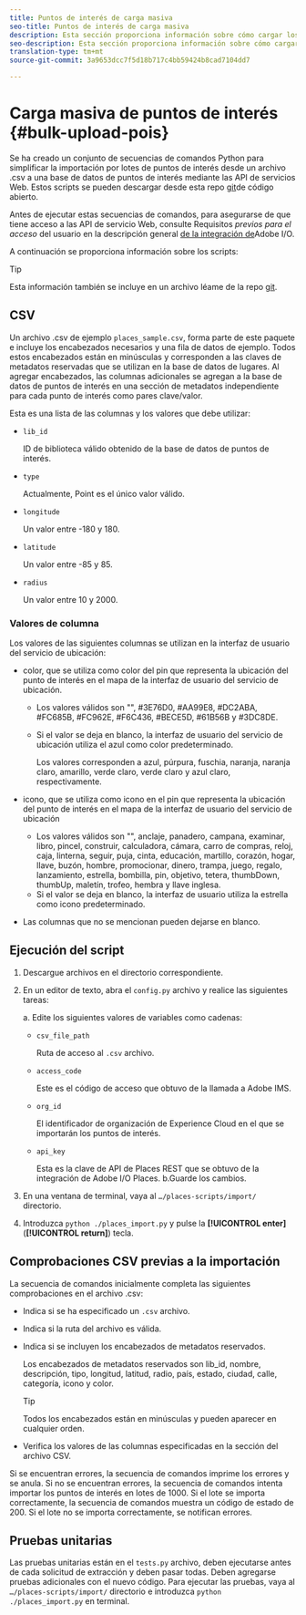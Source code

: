 ```yaml
---
title: Puntos de interés de carga masiva
seo-title: Puntos de interés de carga masiva
description: Esta sección proporciona información sobre cómo cargar los puntos de interés de forma masiva.
seo-description: Esta sección proporciona información sobre cómo cargar los puntos de interés de forma masiva.
translation-type: tm+mt
source-git-commit: 3a9653dcc7f5d18b717c4bb59424b8cad7104dd7

---
```



# Carga masiva de puntos de interés {#bulk-upload-pois}

Se ha creado un conjunto de secuencias de comandos Python para simplificar la importación por lotes de puntos de interés desde un archivo .csv a una base de datos de puntos de interés mediante las API de servicios Web. Estos scripts se pueden descargar desde esta repo [git](https://github.com/adobe/places-scripts)de código abierto.

Antes de ejecutar estas secuencias de comandos, para asegurarse de que tiene acceso a las API de servicio Web, consulte Requisitos *previos para el acceso* del usuario en la descripción general [de la integración de](/help/web-service-api/adobe-i-o-integration.md)Adobe I/O.

A continuación se proporciona información sobre los scripts:

>[!TIP]
>
>Esta información también se incluye en un archivo léame de la repo [git](https://github.com/adobe/places-scripts).

## CSV

Un archivo .csv de ejemplo `places_sample.csv`, forma parte de este paquete e incluye los encabezados necesarios y una fila de datos de ejemplo. Todos estos encabezados están en minúsculas y corresponden a las claves de metadatos reservadas que se utilizan en la base de datos de lugares. Al agregar encabezados, las columnas adicionales se agregan a la base de datos de puntos de interés en una sección de metadatos independiente para cada punto de interés como pares clave/valor.

Esta es una lista de las columnas y los valores que debe utilizar:

* `lib_id`

   ID de biblioteca válido obtenido de la base de datos de puntos de interés.

* `type`

   Actualmente, Point es el único valor válido.

* `longitude`

   Un valor entre -180 y 180.

* `latitude`

   Un valor entre -85 y 85.

* `radius`

   Un valor entre 10 y 2000.

### Valores de columna

Los valores de las siguientes columnas se utilizan en la interfaz de usuario del servicio de ubicación:

* color, que se utiliza como color del pin que representa la ubicación del punto de interés en el mapa de la interfaz de usuario del servicio de ubicación.
   * Los valores válidos son "", #3E76D0, #AA99E8, #DC2ABA, #FC685B, #FC962E, #F6C436, #BECE5D, #61B56B y #3DC8DE.
   * Si el valor se deja en blanco, la interfaz de usuario del servicio de ubicación utiliza el azul como color predeterminado.

      Los valores corresponden a azul, púrpura, fuschia, naranja, naranja claro, amarillo, verde claro, verde claro y azul claro, respectivamente.

* icono, que se utiliza como icono en el pin que representa la ubicación del punto de interés en el mapa de la interfaz de usuario del servicio de ubicación
   * Los valores válidos son "", anclaje, panadero, campana, examinar, libro, pincel, construir, calculadora, cámara, carro de compras, reloj, caja, linterna, seguir, puja, cinta, educación, martillo, corazón, hogar, llave, buzón, hombre, promocionar, dinero, trampa, juego, regalo, lanzamiento, estrella, bombilla, pin, objetivo, tetera, thumbDown, thumbUp, maletín, trofeo, hembra y llave inglesa.
   * Si el valor se deja en blanco, la interfaz de usuario utiliza la estrella como icono predeterminado.

* Las columnas que no se mencionan pueden dejarse en blanco.

## Ejecución del script

1. Descargue archivos en el directorio correspondiente.
1. En un editor de texto, abra el `config.py` archivo y realice las siguientes tareas:

   a. Edite los siguientes valores de variables como cadenas:

   * `csv_file_path`

      Ruta de acceso al `.csv` archivo.

   * `access_code`

      Este es el código de acceso que obtuvo de la llamada a Adobe IMS.

   * `org_id`

      El identificador de organización de Experience Cloud en el que se importarán los puntos de interés.

   * `api_key`

      Esta es la clave de API de Places REST que se obtuvo de la integración de Adobe I/O Places.
   b.Guarde los cambios.

1. En una ventana de terminal, vaya al `…/places-scripts/import/` directorio.
1. Introduzca `python ./places_import.py` y pulse la **[!UICONTROL enter]** (**[!UICONTROL return]**) tecla.


## Comprobaciones CSV previas a la importación

La secuencia de comandos inicialmente completa las siguientes comprobaciones en el archivo .csv:

* Indica si se ha especificado un `.csv` archivo.
* Indica si la ruta del archivo es válida.
* Indica si se incluyen los encabezados de metadatos reservados.

   Los encabezados de metadatos reservados son lib_id, nombre, descripción, tipo, longitud, latitud, radio, país, estado, ciudad, calle, categoría, icono y color.

   >[!TIP]
   >
   >Todos los encabezados están en minúsculas y pueden aparecer en cualquier orden.

* Verifica los valores de las columnas especificadas en la sección del archivo CSV.

Si se encuentran errores, la secuencia de comandos imprime los errores y se anula. Si no se encuentran errores, la secuencia de comandos intenta importar los puntos de interés en lotes de 1000. Si el lote se importa correctamente, la secuencia de comandos muestra un código de estado de 200. Si el lote no se importa correctamente, se notifican errores.

## Pruebas unitarias

Las pruebas unitarias están en el `tests.py` archivo, deben ejecutarse antes de cada solicitud de extracción y deben pasar todas. Deben agregarse pruebas adicionales con el nuevo código. Para ejecutar las pruebas, vaya al `…/places-scripts/import/` directorio e introduzca `python ./places_import.py` en terminal.



